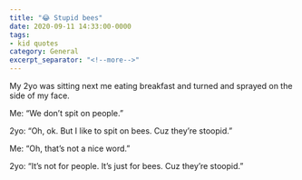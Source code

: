```yaml
---
title: "😂 Stupid bees"
date: 2020-09-11 14:33:00-0000
tags:
- kid quotes
category: General
excerpt_separator: "<!--more-->"
---
```


My 2yo was sitting next me eating breakfast and turned and sprayed on the side of my face.

Me: “We don’t spit on people.”

2yo: “Oh, ok. But I like to spit on bees. Cuz they’re stoopid.”

Me: “Oh, that’s not a nice word.”

2yo: “It’s not for people. It’s just for bees. Cuz they’re stoopid.”
<!--more-->